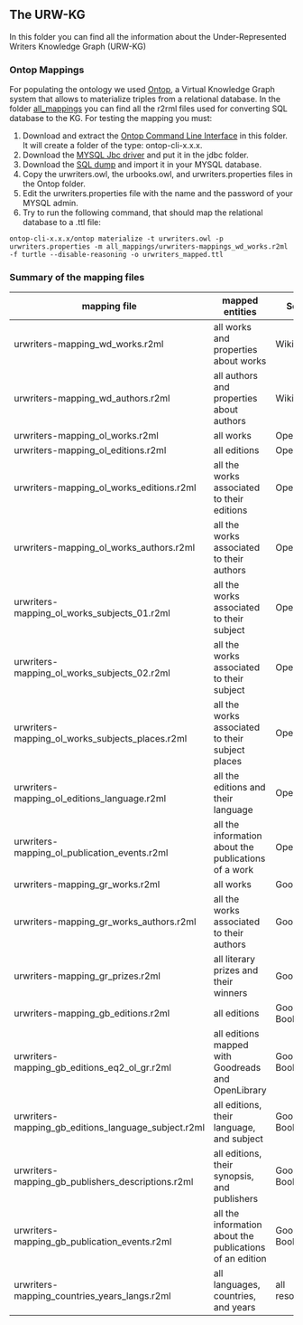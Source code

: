 ## The URW-KG
In this folder you can find all the information about the Under-Represented Writers Knowledge Graph (URW-KG)

### Ontop Mappings

For populating the ontology we used [Ontop](https://ontop-vkg.org/), a Virtual Knowledge Graph system that allows to materialize triples from a relational database. In the folder [all_mappings](./all_mappings) you can find all the r2rml files used for converting SQL database to the KG. For testing the mapping you must:
1. Download and extract the [Ontop Command Line Interface](https://ontop-vkg.org/guide/cli) in this folder. It will create a folder of the type: ontop-cli-x.x.x.
2. Download the [MYSQL Jbc driver](https://dev.mysql.com/downloads/connector/j/) and put it in the jdbc folder.
3. Download the [SQL dump](https://drive.google.com/drive/folders/105fXg-ftZldQBNVzPCdDwZzZGLOteeA5?usp=sharing) and import it in your MYSQL database.
4. Copy the urwriters.owl, the urbooks.owl, and urwriters.properties files in the Ontop folder.
5. Edit the urwriters.properties file with the name and the password of your MYSQL admin.  
6. Try to run the following command, that should map the relational database to a .ttl file:

```
ontop-cli-x.x.x/ontop materialize -t urwriters.owl -p urwriters.properties -m all_mappings/urwriters-mappings_wd_works.r2ml -f turtle --disable-reasoning -o urwriters_mapped.ttl
```

### Summary of the mapping files

|**mapping file**|**mapped entities**|**Source**|
|-----------------|------------------|----------|
|urwriters-mapping_wd_works.r2ml|all works and properties about works|Wikidata|
|urwriters-mapping_wd_authors.r2ml|all authors and properties about authors|Wikidata|
|urwriters-mapping_ol_works.r2ml|all works|OpenLibrary|
|urwriters-mapping_ol_editions.r2ml|all editions|OpenLibrary|
|urwriters-mapping_ol_works_editions.r2ml|all the works associated to their editions|OpenLibrary|
|urwriters-mapping_ol_works_authors.r2ml|all the works associated to their authors|OpenLibrary|
|urwriters-mapping_ol_works_subjects_01.r2ml|all the works associated to their subject|OpenLibrary|
|urwriters-mapping_ol_works_subjects_02.r2ml|all the works associated to their subject|OpenLibrary|
|urwriters-mapping_ol_works_subjects_places.r2ml|all the works associated to their subject places|OpenLibrary|
|urwriters-mapping_ol_editions_language.r2ml|all the editions and their language|OpenLibrary|
|urwriters-mapping_ol_publication_events.r2ml|all the information about the publications of a work|OpenLibrary|
|urwriters-mapping_gr_works.r2ml|all works|Goodreads|
|urwriters-mapping_gr_works_authors.r2ml|all the works associated to their authors|Goodreads|
|urwriters-mapping_gr_prizes.r2ml|all literary prizes and their winners|Goodreads|
|urwriters-mapping_gb_editions.r2ml|all editions|Google Books|
|urwriters-mapping_gb_editions_eq2_ol_gr.r2ml|all editions mapped with Goodreads and OpenLibrary|Google Books|
|urwriters-mapping_gb_editions_language_subject.r2ml|all editions, their language, and subject|Google Books|
|urwriters-mapping_gb_publishers_descriptions.r2ml|all editions, their synopsis, and publishers|Google Books|
|urwriters-mapping_gb_publication_events.r2ml|all the information about the publications of an edition|Google Books|
|urwriters-mapping_countries_years_langs.r2ml|all languages, countries, and years|all resources|
